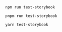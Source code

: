 ```shell renderer="common" language="js" packageManager="npm"
npm run test-storybook
```

```shell renderer="common" language="js" packageManager="pnpm"
pnpm run test-storybook
```

```shell renderer="common" language="js" packageManager="yarn"
yarn test-storybook
```

